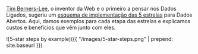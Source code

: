 [Tim Berners-Lee](http://www.w3.org/People/Berners-Lee/card#i), o inventor da Web e o primeiro a pensar nos Dados Ligados, sugeriu um [esquema de implementação das 5 estrelas](http://www.w3.org/DesignIssues/LinkedData.html) para Dados Abertos. Aqui, damos exemplos para cada etapa das estrelas e explicamos custos e benefícios que vêm junto com eles.

![5-star steps by example]({{ "/images/5-star-steps.png" | prepend: site.baseurl }})
